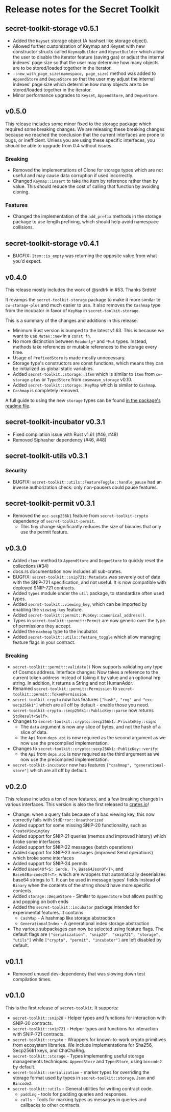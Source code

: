 # Release notes for the Secret Toolkit

## secret-toolkit-storage v0.5.1

- Added the `Keyset` storage object (A hashset like storage object).
- Allowed further customization of Keymap and Keyset with new constructor structs called `KeymapBuilder` and `KeysetBuilder` which allow the user to disable the iterator feature (saving gas) or adjust the internal indexes' page size so that the user may determine how many objects are to be stored/loaded together in the iterator.
- `::new_with_page_size(namespace, page_size)` method was added to `AppendStore` and `DequeStore` so that the user may adjust the internal indexes' page size which determine how many objects are to be stored/loaded together in the iterator.
- Minor performance upgrades to `Keyset`, `AppendStore`, and `DequeStore`.

## v0.5.0

This release includes some minor fixed to the storage package which required some breaking changes.
We are releasing these breaking changes because we reached the conclusion that the current interfaces
are prone to bugs, or inefficient. Unless you are using these specific interfaces, you should be able to upgrade from 0.4 without issues.

### Breaking

- Removed the implementations of Clone for storage types which are not useful and may cause data corruption if used incorrectly.
- Changed `Keymap::insert` to take the item by reference rather than by value. This should reduce the cost of calling that function by avoiding cloning.

### Features

- Changed the implementation of the `add_prefix` methods in the storage package to use length prefixing, which should help avoid namespace collisions.

## secret-toolkit-storage v0.4.1

- BUGFIX: `Item::is_empty` was returning the opposite value from what you'd expect.

## v0.4.0

This release mostly includes the work of @srdtrk in #53. Thanks Srdtrk!

It revamps the `secret-toolkit-storage` package to make it more similar to `cw-storage-plus` and much easier
to use. It also removes the `Cashmap` type from the incubator in favor of `KeyMap` in `secret-toolkit-storage`.

This is a summary of the changes and additions in this release:

- Minimum Rust version is bumped to the latest v1.63. This is because we want to use `Mutex::new` in a `const fn`.
- No more distinction between `Readonly*` and `*Mut` types. Instead, methods take references or mutable references to the storage every time.
- Usage of `PrefixedStore` is made mostly unnecessary.
- Storage type's constructors are const functions, which means they can be initialized as global static variables.
- Added `secret-toolkit::storage::Item` which is similar to `Item` from `cw-storage-plus` or `TypedStore` from `cosmwasm_storage` v0.10.
- Added `secret-toolkit::storage::KeyMap` which is similar to `Cashmap`.
- `Cashmap` is completely removed.

A full guide to using the new `storage` types can be found
[in the package's readme file](https://github.com/srdtrk/secret-toolkit/blob/3725530aebe149d14f7f3f1662844340eb27e015/packages/storage/Readme.md).

## secret-toolkit-incubator v0.3.1

- Fixed compilation issue with Rust v1.61 (#46, #48)
- Removed Siphasher dependency (#46, #48)

## secret-toolkit-utils v0.3.1

### Security

- BUGFIX: `secret-toolkit::utils::FeatureToggle::handle_pause` had an inverse authorization check: only non-pausers
  could pause features.

## secret-toolkit-permit v0.3.1

- Removed the `ecc-secp256k1` feature from `secret-toolkit-crypto` dependency of `secret-toolkit-permit`.
  - This tiny change significantly reduces the size of binaries that only use the permit feature.

## v0.3.0

- Added `clear` method to `AppendStore` and `DequeStore` to quickly reset the collections (#34)
- docs.rs documentation now includes all sub-crates.
- BUGFIX: `secret-toolkit::snip721::Metadata` was severely out of date with the SNIP-721 specification, and not useful.
  It is now compatible with deployed SNIP-721 contracts.
- Added `types` module under the `util` package, to standardize often used types.
- Added `secret-toolkit::viewing_key`, which can be imported by enabling the `viewing-key` feature.
- Added `secret-toolkit::permit::PubKey::canonical_address()`.
- Types in `secret-toolkit::permit::Permit` are now generic over the type of permissions they accept.
- Added the `maxheap` type to the incubator.
- Added `secret-toolkit::utils::feature_toggle` which allow managing feature flags in your contract.

### Breaking

- `secret-toolkit::permit::validate()` Now supports validating any type of Cosmos address.
Interface changes: Now takes a reference to the current token address instead
of taking it by value and an optional hrp string.
In addition, it returns a String and not HumanAddr.
- Renamed `secret-toolkit::permit::Permission` to `secret-toolkit::permit::TokenPermission`.
- `secret-toolkit-crypto` now has features `["hash", "rng" and "ecc-secp256k1"]` which are all off by default - enable those you need.
- `secret-toolkit-crypto::secp256k1::PublicKey::parse` now returns `StdResult<Self>`.
- Changes to `secret-toolkit::crypto::secp256k1::PrivateKey::sign`:
  - The `data` argument is now any slice of bytes, and not the hash of a slice of data.
  - the `Api` from `deps.api` is now required as the second argument as we now use the precompiled implementation.
- Changes to `secret-toolkit::crypto::secp256k1::PublicKey::verify`:
  - the `Api` from `deps.api` is now required as the third argument as we now use the precompiled implementation.
- `secret-toolkit-incubator` now has features `["cashmap", "generational-store"]` which are all off by default.

## v0.2.0

This release includes a ton of new features, and a few breaking changes in various interfaces.
This version is also the first released to [crates.io](https://crates.io)!

- Change: when a query fails because of a bad viewing key, this now correctly fails with `StdError::Unauthorized`
- Added support for some missing SNIP-20 functionality, such as `CreateViewingKey`
- Added support for SNIP-21 queries (memos and improved history) which broke some interfaces
- Added support for SNIP-22 messages (batch operations)
- Added support for SNIP-23 messages (improved Send operations) which broke some interfaces
- Added support for SNIP-24 permits
- Added `Base64Of<S: Serde, T>`, `Base64JsonOf<T>`, and `Base64Bincode2Of<T>`,
    which are wrappers that automatically deserializes base64 strings to `T`.
    It can be used in message types' fields instead of `Binary` when the contents of the string
    should have more specific contents.
- Added `storage::DequeStore` - Similar to `AppendStore` but allows pushing and popping on both ends
- Added the `secret-toolkit::incubator` package intended for experimental features. It contains:
  - `CashMap` - A hashmap like storage abstraction
  - `GenerationalIndex` - A generational index storage abstraction
- The various subpackages can now be selected using feature flags. The default flags are `["serialization", "snip20", "snip721", "storage", "utils"]`
    while `["crypto", "permit", "incubator"]` are left disabled by default.

## v0.1.1

- Removed unused dev-dependency that was slowing down test compilation times.

## v0.1.0

This is the first release of `secret-toolkit`. It supports:

- `secret-toolkit::snip20` - Helper types and functions for interaction with
  SNIP-20 contracts.
- `secret-toolkit::snip721` - Helper types and functions for interaction with
  SNIP-721 contracts.
- `secret-toolkit::crypto` - Wrappers for known-to-work crypto primitives from
  ecosystem libraries. We include implementations for Sha256, Secp256k1 keys,
  and ChaChaRng.
- `secret-toolkit::storage` - Types implementing useful storage managements
  techniques: `AppendStore` and `TypedStore`, using `bincode2` by default.
- `secret-toolkit::serialization` - marker types for overriding the storage
  format used by types in `secret-toolkit::storage`. `Json` and `Bincode2`.
- `secret-toolkit::utils` - General utilities for writing contract code.
  - `padding` - tools for padding queries and responses.
  - `calls` - Tools for marking types as messages in queries and callbacks
      to other contracts.
